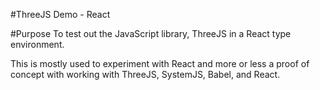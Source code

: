 #ThreeJS Demo - React

#Purpose
To test out the JavaScript library, ThreeJS in a React type environment.


This is mostly used to experiment with React and more or less a proof of concept with working with 
ThreeJS, SystemJS, Babel, and React.